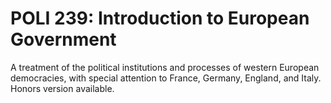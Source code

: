 # POLI 239: Introduction to European Government

A treatment of the political institutions and processes of western European democracies, with special attention to France, Germany, England, and Italy. Honors version available.